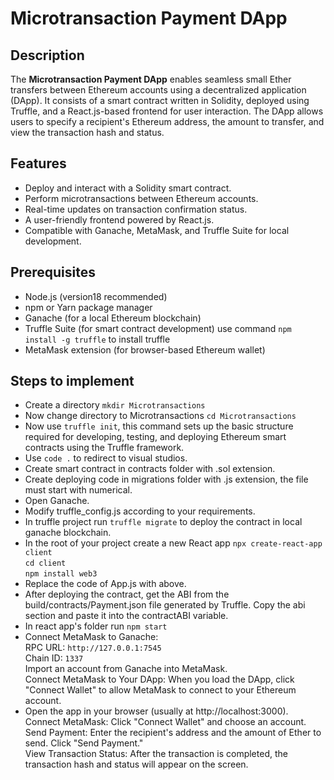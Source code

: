 # Microtransaction Payment DApp

## Description
The **Microtransaction Payment DApp** enables seamless small Ether transfers between Ethereum accounts using a decentralized application (DApp). It consists of a smart contract written in Solidity, deployed using Truffle, and a React.js-based frontend for user interaction. The DApp allows users to specify a recipient's Ethereum address, the amount to transfer, and view the transaction hash and status.

## Features
- Deploy and interact with a Solidity smart contract.
- Perform microtransactions between Ethereum accounts.
- Real-time updates on transaction confirmation status.
- A user-friendly frontend powered by React.js.
- Compatible with Ganache, MetaMask, and Truffle Suite for local development.

## Prerequisites
- Node.js (version18 recommended)
- npm or Yarn package manager
- Ganache (for a local Ethereum blockchain)
- Truffle Suite (for smart contract development)
  use command ```npm install -g truffle``` to install truffle
- MetaMask extension (for browser-based Ethereum wallet)

## Steps to implement
- Create a directory
  ```mkdir Microtransactions```
- Now change directory to Microtransactions
  ```cd Microtransactions```
- Now use ```truffle init```, this command sets up the basic structure required for developing, testing, and deploying Ethereum smart contracts using the Truffle framework.
- Use ```code .``` to redirect to visual studios.
- Create smart contract in contracts folder with .sol extension.
- Create deploying code in migrations folder with .js extension, the file must start with numerical.
- Open Ganache.
- Modify truffle_config.js according to your requirements.
- In truffle project run ```truffle migrate``` to deploy the contract in local ganache blockchain.
- In the root of your project create a new React app
  ```npx create-react-app client```  
  ```cd client```  
  ```npm install web3```  
- Replace the code of App.js with above.
- After deploying the contract, get the ABI from the build/contracts/Payment.json file generated by Truffle. Copy the abi section and paste it into the contractABI variable.
- In react app's folder run ```npm start```
- Connect MetaMask to Ganache:  
  RPC URL: ```http://127.0.0.1:7545```  
  Chain ID: ```1337```  
  Import an account from Ganache into MetaMask.  
  Connect MetaMask to Your DApp: When you load the DApp, click "Connect Wallet" to allow MetaMask to connect to your Ethereum account.  
- Open the app in your browser (usually at http://localhost:3000).  
  Connect MetaMask: Click "Connect Wallet" and choose an account.  
  Send Payment: Enter the recipient's address and the amount of Ether to send. Click "Send Payment."  
  View Transaction Status: After the transaction is completed, the transaction hash and status will appear on the screen.  
